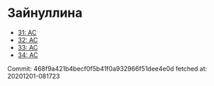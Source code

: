 # Зайнуллина
- [31: AC](31.md)
- [32: AC](32.md)
- [33: AC](33.md)
- [34: AC](34.md)

Commit: 468f9a421b4becf0f5b41f0a932966f51dee4e0d
 fetched at: 20201201-081723
